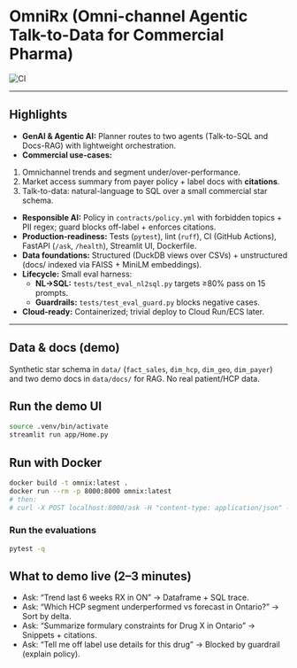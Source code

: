 # OmniRx (Omni-channel Agentic Talk-to-Data for Commercial Pharma)

![CI](https://github.com/katemartian/omnix-demo/actions/workflows/ci.yml/badge.svg)

---
## Highlights

- **GenAI & Agentic AI:** Planner routes to two agents (Talk-to-SQL and Docs-RAG) with lightweight orchestration.
- **Commercial use-cases:** 
1) Omnichannel trends and segment under/over-performance.  
2) Market access summary from payer policy + label docs with **citations**.  
3) Talk-to-data: natural-language to SQL over a small commercial star schema.
- **Responsible AI:** Policy in `contracts/policy.yml` with forbidden topics + PII regex; guard blocks off-label + enforces citations.
- **Production-readiness:** Tests (`pytest`), lint (`ruff`), CI (GitHub Actions), FastAPI (`/ask`, `/health`), Streamlit UI, Dockerfile.
- **Data foundations:** Structured (DuckDB views over CSVs) + unstructured (docs/ indexed via FAISS + MiniLM embeddings).
- **Lifecycle:** Small eval harness:
  - **NL→SQL:** `tests/test_eval_nl2sql.py` targets ≥80% pass on 15 prompts.  
  - **Guardrails:** `tests/test_eval_guard.py` blocks negative cases.
- **Cloud-ready:** Containerized; trivial deploy to Cloud Run/ECS later.
---

## Data & docs (demo)
Synthetic star schema in `data/` (`fact_sales`, `dim_hcp`, `dim_geo`, `dim_payer`) and two demo docs in `data/docs/` for RAG. No real patient/HCP data.

## Run the demo UI
```bash
source .venv/bin/activate
streamlit run app/Home.py
```
## Run with Docker
```bash
docker build -t omnix:latest .
docker run --rm -p 8000:8000 omnix:latest
# then:
# curl -X POST localhost:8000/ask -H "content-type: application/json" -d '{"query":"Trend last 4 weeks RX in ON"}'
```

### Run the evaluations
```bash
pytest -q
```

## What to demo live (2–3 minutes)

- Ask: “Trend last 6 weeks RX in ON” → Dataframe + SQL trace.
- Ask: “Which HCP segment underperformed vs forecast in Ontario?” → Sort by delta.
- Ask: “Summarize formulary constraints for Drug X in Ontario” → Snippets + citations.
- Ask: “Tell me off label use details for this drug” → Blocked by guardrail (explain policy).
